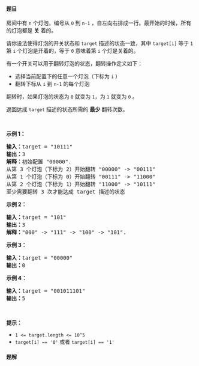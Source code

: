 #### 题目
<p>房间中有 <code>n</code> 个灯泡，编号从 <code>0</code> 到 <code>n-1</code> ，自左向右排成一行。最开始的时候，所有的灯泡都是 <strong>关</strong> 着的。</p>

<p>请你设法使得灯泡的开关状态和 <code>target</code> 描述的状态一致，其中 <code>target[i]</code> 等于 <code>1</code> 第 <code>i</code> 个灯泡是开着的，等于 <code>0</code> 意味着第 <code>i</code> 个灯是关着的。</p>

<p>有一个开关可以用于翻转灯泡的状态，翻转操作定义如下：</p>

<ul>
	<li>选择当前配置下的任意一个灯泡（下标为 <code>i</code> ）</li>
	<li>翻转下标从 <code>i</code> 到 <code>n-1</code> 的每个灯泡</li>
</ul>

<p>翻转时，如果灯泡的状态为 <code>0</code> 就变为 <code>1</code>，为 <code>1</code> 就变为 <code>0</code> 。</p>

<p>返回达成 <code>target</code> 描述的状态所需的 <strong>最少</strong> 翻转次数。</p>

<p>&nbsp;</p>

<p><strong>示例 1：</strong></p>

<pre><strong>输入：</strong>target = &quot;10111&quot;
<strong>输出：</strong>3
<strong>解释：</strong>初始配置 &quot;00000&quot;.
从第 3 个灯泡（下标为 2）开始翻转 &quot;00000&quot; -&gt; &quot;00111&quot;
从第 1 个灯泡（下标为 0）开始翻转 &quot;00111&quot; -&gt; &quot;11000&quot;
从第 2 个灯泡（下标为 1）开始翻转 &quot;11000&quot; -&gt; &quot;10111&quot;
至少需要翻转 3 次才能达成 target 描述的状态</pre>

<p><strong>示例 2：</strong></p>

<pre><strong>输入：</strong>target = &quot;101&quot;
<strong>输出：</strong>3
<strong>解释：</strong>&quot;000&quot; -&gt; &quot;111&quot; -&gt; &quot;100&quot; -&gt; &quot;101&quot;.
</pre>

<p><strong>示例 3：</strong></p>

<pre><strong>输入：</strong>target = &quot;00000&quot;
<strong>输出：</strong>0
</pre>

<p><strong>示例 4：</strong></p>

<pre><strong>输入：</strong>target = &quot;001011101&quot;
<strong>输出：</strong>5
</pre>

<p>&nbsp;</p>

<p><strong>提示：</strong></p>

<ul>
	<li><code>1 &lt;= target.length &lt;= 10^5</code></li>
	<li><code>target[i] == &#39;0&#39;</code> 或者 <code>target[i] == &#39;1&#39;</code></li>
</ul>


 #### 题解